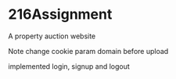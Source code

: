 # 216Assignment
A property auction website

Note change cookie param domain before upload

implemented login, signup and logout
